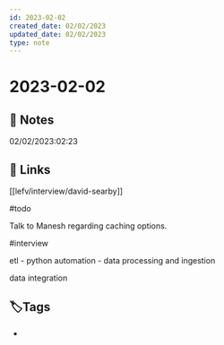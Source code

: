 ```yaml
---
id: 2023-02-02
created_date: 02/02/2023
updated_date: 02/02/2023
type: note
---
```


#  2023-02-02

## 📝 Notes

02/02/2023:02:23

## 🔗 Links

[[lefv/interview/david-searby]] 

#todo 

Talk to Manesh regarding caching options. 

#interview 

etl - python automation - data processing and ingestion

data integration 

## **🏷️Tags**

- 
